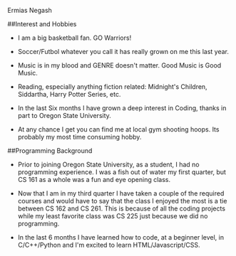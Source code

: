 Ermias Negash

##Interest and Hobbies 

  - I am a big basketball fan. GO Warriors! 

  - Soccer/Futbol whatever you call it has really grown on me this last year. 

  - Music is in my blood and GENRE doesn't matter. Good Music is Good Music. 

  - Reading, especially anything fiction related: Midnight's Children, Siddartha, Harry Potter Series, etc. 

  - In the last Six months I have grown a deep interest in Coding, thanks in part to Oregon State University. 

  - At any chance I get you can find me at local gym shooting hoops. Its probably my most time consuming hobby.


##Programming Background

  - Prior to joining Oregon State University, as a student, I had no programming experience.
    I was a fish out of water my first quarter, but CS 161 as a whole was a fun and eye opening class. 

  - Now that I am in my third quarter I have taken a couple of the required courses and would have to say that the class I enjoyed the most is a tie between CS 162 and CS 261. This is because of all the coding projects while my least favorite class was CS 225 just because we did no programming.

  - In the last 6 months I have learned how to code, at a beginner level, in C/C++/Python and I'm excited to learn HTML/Javascript/CSS.  
